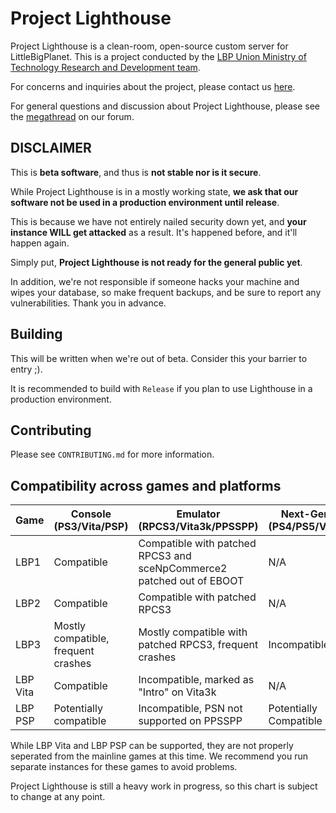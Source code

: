 # Project Lighthouse

Project Lighthouse is a clean-room, open-source custom server for LittleBigPlanet. This is a project conducted by
the [LBP Union Ministry of Technology Research and Development team](https://www.lbpunion.com/technology).

For concerns and inquiries about the project, please contact us [here](https://www.lbpunion.com/contact).

For general questions and discussion about Project Lighthouse, please see
the [megathread](https://www.lbpunion.com/forum/union-hall/project-lighthouse-littlebigplanet-private-servers-megathread)
on our forum.

## DISCLAIMER

This is **beta software**, and thus is **not stable nor is it secure**.

While Project Lighthouse is in a mostly working state, **we ask that our software not be used in a production
environment until release**.

This is because we have not entirely nailed security down yet, and **your instance WILL get attacked** as a result. It's
happened before, and it'll happen again.

Simply put, **Project Lighthouse is not ready for the general public yet**.

In addition, we're not responsible if someone hacks your machine and wipes your database, so make frequent backups, and
be sure to report any vulnerabilities. Thank you in advance.

## Building

This will be written when we're out of beta. Consider this your barrier to entry ;).

It is recommended to build with `Release` if you plan to use Lighthouse in a production environment.

## Contributing

Please see `CONTRIBUTING.md` for more information.

## Compatibility across games and platforms

| Game     | Console (PS3/Vita/PSP)              | Emulator (RPCS3/Vita3k/PPSSPP)                                        | Next-Gen (PS4/PS5/Vita) |
|----------|-------------------------------------|-----------------------------------------------------------------------|-------------------------|
| LBP1     | Compatible                          | Compatible with patched RPCS3 and sceNpCommerce2 patched out of EBOOT | N/A                     |
| LBP2     | Compatible                          | Compatible with patched RPCS3                                         | N/A                     |
| LBP3     | Mostly compatible, frequent crashes | Mostly compatible with patched RPCS3, frequent crashes                | Incompatible            |
| LBP Vita | Compatible                          | Incompatible, marked as "Intro" on Vita3k                             | N/A                     |
| LBP PSP  | Potentially compatible              | Incompatible, PSN not supported on PPSSPP                             | Potentially Compatible  |

While LBP Vita and LBP PSP can be supported, they are not properly seperated from the mainline games at this time. We
recommend you run separate instances for these games to avoid problems.

Project Lighthouse is still a heavy work in progress, so this chart is subject to change at any point.
